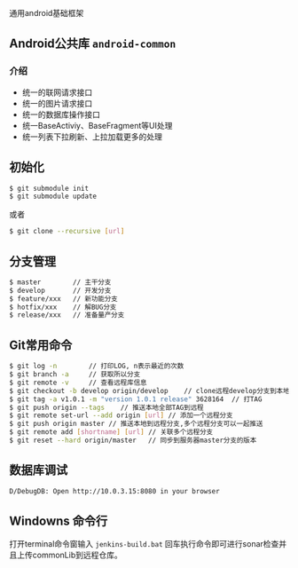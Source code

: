 通用android基础框架
## Android公共库 `android-common`

### 介绍
- 统一的联网请求接口
- 统一的图片请求接口
- 统一的数据库操作接口
- 统一BaseActiviy、BaseFragment等UI处理
- 统一列表下拉刷新、上拉加载更多的处理

## 初始化
~~~bash
$ git submodule init
$ git submodule update
~~~
或者
~~~bash
$ git clone --recursive [url]
~~~

## 分支管理
~~~bash
$ master        // 主干分支
$ develop       // 开发分支
$ feature/xxx   // 新功能分支
$ hotfix/xxx    // 解BUG分支
$ release/xxx   // 准备量产分支
~~~

## Git常用命令
~~~bash
$ git log -n        // 打印LOG, n表示最近的次数
$ git branch -a     // 获取所以分支
$ git remote -v     // 查看远程库信息
$ git checkout -b develop origin/develop    // clone远程develop分支到本地创建的develop分支
$ git tag -a v1.0.1 -m "version 1.0.1 release" 3628164  // 打TAG
$ git push origin --tags    // 推送本地全部TAG到远程
$ git remote set-url --add origin [url] // 添加一个远程分支
$ git push origin master // 推送本地到远程分支,多个远程分支可以一起推送
$ git remote add [shortname] [url] // 关联多个远程分支
$ git reset --hard origin/master   // 同步到服务器master分支的版本
~~~

## 数据库调试
~~~bash
D/DebugDB: Open http://10.0.3.15:8080 in your browser
~~~

## Windowns 命令行
打开terminal命令窗输入 `jenkins-build.bat` 回车执行命令即可进行sonar检查并且上传commonLib到远程仓库。
